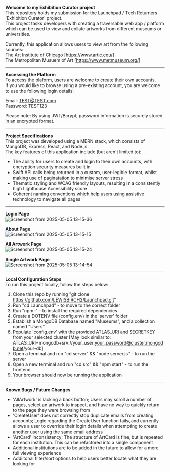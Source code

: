 **Welcome to my Exhibition Curator project**    
This repository holds my submission for the Launchpad / Tech Returners 'Exhibition Curator' project.  
This project tasks developers with creating a traversable web app / platform which can be used to view and collate artworks from different museums or universities.   

Currently, this application allows users to view art from the following sources:
<br>The Art Institute of Chicago [https://www.artic.edu/]
<br>The Metropolitan Musuem of Art [https://www.metmuseum.org/]  

---  

**Accessing the Platform**   
To access the plaform, users are welcome to create their own accounts.   
If you would like to browse using a pre-existing account, you are welcome to use the following login details:  
  
Email: TEST@TEST.com  
Password: TEST123

Please note: By using JWT/Bcrypt, password information is securely stored in an encrypted format. 

---  

**Project Specifications**  
This project was developed using a MERN stack, which consists of MongoDB, Express, React, and Node.js.  
The key features of this application include (but aren't limited to):
- The ability for users to create and login to their own accounts, with encryption security measures built in
- Swift API calls being returned in a custom, user-legible format, whilst making use of paginatation to minimise server stress 
- Thematic styling and WCAG friendly layouts, resulting in a consistently high Lighthouse Accessibility score
- Coherent naming conventions which help users using assistive technology to navigate all pages 

---  
    
**Login Page**  
![Screenshot from 2025-05-05 13-15-36](https://github.com/user-attachments/assets/2893770a-8923-4906-ba83-d06208dd6e8b)

  
**About Page**  
![Screenshot from 2025-05-05 13-15-15](https://github.com/user-attachments/assets/8d4ec2b9-2baf-4a81-a685-a427b02e1bf5)

  
**All Artwork Page**  
![Screenshot from 2025-05-05 13-15-24](https://github.com/user-attachments/assets/c1e71aa6-3a07-4c42-baa3-13d2e1716728)

  
**Single Artwork Page**  
![Screenshot from 2025-05-05 13-14-54](https://github.com/user-attachments/assets/24c05d05-6966-4861-93f5-a8adc17e1cc4)

---

**Local Configuration Steps**  
To run this project locally, follow the steps below:     
1.  Clone this repo by running "git clone https://github.com/LEWISBIRCH2/Launchpad.git"
2.  Run "cd Launchpad" - to move to the correct folder
3.  Run "npm i" - to install the required dependencies
4.  Create a DOTENV file (config.env) in the 'server' folder
5.  Establish a MongoDB Database named "Museums", and a collection named "Users"
6.  Populate 'config.env' with the provided ATLAS_URI and SECRETKEY from your selected cluster [May look similar to: ATLAS_URI=mongodb+srv://your_user:your_password@cluster.mongodb.net/your-db]
7.  Open a terminal and run "cd server" && "node server.js" - to run the server 
8.  Open a new terminal and run "cd src" && "npm start" - to run the frontend
9.  Your browser should now be running the application
  
---   
  
**Known Bugs / Future Changes**  
- 'AllArtwork' is lacking a back button; Users may scroll a number of pages, select an artwork to inspect, and have no way to quickly return to the page they were browsing from    
- 'CreateUser' does not correctly stop duplicate emails from creating accounts; Logic regarding the CreateUser function fails, and currently allows a user to override their login details when attempting to create another user using the same email address    
- 'ArtCard' inconsistency; The structure of ArtCard is fine, but is repeated for each institution. This can be refactored into a single component
- Additional institutions are to be added in the future to allow for a more full viewing experience
- Addiitonal filter/sort options to help users better locate what they are looking for
